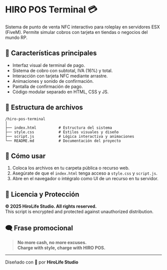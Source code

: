 # HIRO POS Terminal 💳

Sistema de punto de venta NFC interactivo para roleplay en servidores ESX (FiveM). Permite simular cobros con tarjeta en tiendas o negocios del mundo RP.

## 🧾 Características principales

- Interfaz visual de terminal de pago.
- Sistema de cobro con subtotal, IVA (16%) y total.
- Interacción con tarjeta NFC mediante arrastre.
- Animaciones y sonido de confirmación.
- Pantalla de confirmación de pago.
- Código modular separado en HTML, CSS y JS.

## 📁 Estructura de archivos

```
/hiro-pos-terminal
│
├── index.html          # Estructura del sistema
├── style.css           # Estilos visuales y diseño
├── script.js           # Lógica interactiva y animaciones
└── README.md           # Documentación del proyecto
```

## 🚀 Cómo usar

1. Coloca los archivos en tu carpeta pública o recurso web.
2. Asegúrate de que el `index.html` tenga acceso a `style.css` y `script.js`.
3. Abre en el navegador o intégralo como UI de un recurso en tu servidor.

## 🔐 Licencia y Protección

**© 2025 HiroLife Studio. All rights reserved.**  
This script is encrypted and protected against unauthorized distribution.

## 🗨️ Frase promocional

> **No more cash, no more excuses.**  
> **Charge with style, charge with HIRO POS.**

---

Diseñado con 💜 por **HiroLife Studio**
